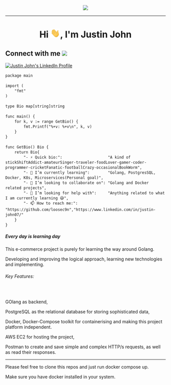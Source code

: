 <p align="center">
  <img src="https://github.com/thompsonemerson/thompsonemerson/raw/master/cover-thompson.png" height="200"/>
</p>
<hr>

<h1 align="center">Hi <img src="https://raw.githubusercontent.com/ABSphreak/ABSphreak/master/gifs/Hi.gif" width="30px">, I'm Justin John</h1>
<h2> Connect with me <img src='https://raw.githubusercontent.com/ShahriarShafin/ShahriarShafin/main/Assets/handshake.gif' width="100px"> </h2>
<p align="left">
  <a href="https://www.linkedin.com/in/justin-john07/">
    <img src="https://www.vectorlogo.zone/logos/linkedin/linkedin-icon.svg" alt="Justin John's LinkedIn Profile" height="30" width="30">
  </a>
 </p>
 
```golang
package main

import (
	"fmt"
)

type Bio map[string]string

func main() {
	for k, v := range GetBio() {
		fmt.Printf("%+v: %+v\n", k, v)
	}
}

func GetBio() Bio {
	return Bio{
		"- ⚡ Quick bio:":                    "A kind of stickShiftAddict-amateurSinger-traveler-foodLover-gamer-coder-programmer-cricketFanatic-footballCrazy-occasionalBookWorm",
		"- 🌱 I’m currently learning":        "Golang, PostgresSQL, Docker, K8s, Microservices(Personal goal)",
		"- 👯 I’m looking to collaborate on": "Golang and Docker related projects",
		"- 🤔 I’m looking for help with":     "Anything related to what I am currently learning 😅",
		"- 📫 How to reach me:":              "https://github.com/loosec9n","https://www.linkedin.com/in/justin-john07/"
	}
}
```

<h5>Every day is learning day</h5>
	<p>This e-commerce project is purely for learning the way around Golang.</p>
	<p>Developing and improving the logical approach, learning new technologies and implementing.</p>

<h6>Key Features:</h6><br>
<p>GOlang as backend,</p>
<p>PostgreSQL as the relational database for storing sophisticated data,</p>
<p>Docker, Docker-Compose toolkit for containerising and making this project platform independent.</p>
<p>AWS EC2 for hosting the project,</p>
<p>Postman to create and save simple and complex HTTP/s requests, as well as read their responses.</p>
<hr>
<p>Please feel free to clone this repos and just run docker compose up.</p>
<p>Make sure you have docker installed in your system.</p>
</p>
